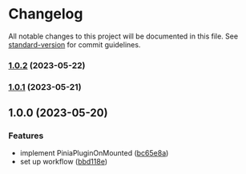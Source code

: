 # Changelog

All notable changes to this project will be documented in this file. See [standard-version](https://github.com/conventional-changelog/standard-version) for commit guidelines.

### [1.0.2](https://github.com/Gumball12/pinia-plugin-on-mounted/compare/v1.0.1...v1.0.2) (2023-05-22)

### [1.0.1](https://github.com/Gumball12/pinia-plugin-on-mounted/compare/v1.0.0...v1.0.1) (2023-05-21)

## 1.0.0 (2023-05-20)


### Features

* implement PiniaPluginOnMounted ([bc65e8a](https://github.com/Gumball12/pinia-plugin-on-mounted/commit/bc65e8a8d423edf218c0f4662b23cf0e0ea7d356))
* set up workflow ([bbd118e](https://github.com/Gumball12/pinia-plugin-on-mounted/commit/bbd118e1b29aeab1d820d337939f2cc83aa4cd88))

